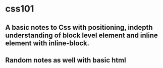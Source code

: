 # css101

## A basic notes to Css with positioning, indepth understanding of block level element and inline element with inline-block. 
## Random notes as well with basic html
